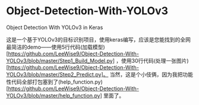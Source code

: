 # Object-Detection-With-YOLOv3
Object Detection With YOLOv3 in Keras

这是一个基于YOLOv3的目标识别项目，使用keras编写，应该是您能找到的全网最简洁的demo——使用5行代码(加载模型)[https://github.com/LeeWise9/Object-Detection-With-YOLOv3/blob/master/Step1_Build_Model.py]
，使用30行代码(处理一张图片)[https://github.com/LeeWise9/Object-Detection-With-YOLOv3/blob/master/Step2_Predict.py]。
当然，这是个小伎俩，因为我把功能性代码全部打包塞到了(help_function.py)[https://github.com/LeeWise9/Object-Detection-With-YOLOv3/blob/master/help_function.py]
里面了。
